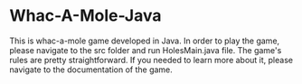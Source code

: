 # Whac-A-Mole-Java
This is whac-a-mole game developed in Java. 
In order to play the game, please navigate to the src folder and run HolesMain.java file. The game's rules are pretty straightforward. If you needed to learn more about it, please navigate to the documentation of the game. 
